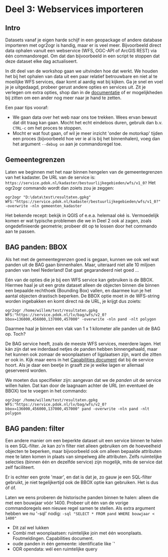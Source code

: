 # Deel 3: Webservices importeren

## Intro
Datasets vanaf je eigen harde schijf in een geopackage of andere database importeren met ogr2ogr is handig, maar er is veel meer. Bijvoorbeeld direct data ophalen vanuit een webservice (WFS, OGC-API of ArcGIS REST) via één commandoregel. Om dat dan bijvoorbeeld in een script te stoppen dat deze dataset elke dag actualiseert. 

In dit deel van de workshop gaan we uitvinden hoe dat werkt. We houden het bij het ophalen van data uit een paar relatief betrouwbare en niet al te moeilijke WFS services, daar komt al aardig wat bij kijken. Ga je snel en voel je je uitgedaagd, probeer gerust andere opties en services uit. Zit je verlegen om extra opties, shop dan in de [documentatie](https://gdal.org/en/stable/programs/ogr2ogr.html) of er mogelijkheden bij zitten om een ander nog meer naar je hand te zetten.

Een paar tips vooraf:

* We gaan data over het web naar ons toe trekken. Wees ervan bewust dat dit traag kan gaan. Mocht het echt eindeloos duren, gebruik dan b.v. `CTRL-c` om het proces te stoppen.
* Mocht er wat fout gaan, of wil je meer inzicht 'onder de motorkap' tijden een proces (bijvoorbeeld hoe ver ie al is bij het binnenhalen), voeg dan het argument `--debug on` aan je commandoregel toe.

## Gemeentegrenzen 
Laten we beginnen met het naar binnen hengelen van de gemeentegrenzen van het kadaster. De URL van de service is: `https://service.pdok.nl/kadaster/bestuurlijkegebieden/wfs/v1_0?`
Het ogr2ogr commando wordt dan zoiets zou je zeggen:

`ogr2ogr "D:\data\test\resultaten.gpkg" WFS:"https://service.pdok.nl/kadaster/bestuurlijkegebieden/wfs/v1_0?" -overwrite -nln gemeenten_kadaster`

Het bekende recept: bekijk in QGIS of e.e.a. helemaal oké is. Vermoedelijk komen er wat typische problemen die we in Deel 2 ook al zagen, zoals ongedefinieerde geometrie; probeer dit op te lossen door het commando aan te passen.

## BAG panden: BBOX
Als het met de gemeentegrenzen goed is gegaan, kunnen we ook wel wat panden uit de BAG gaan binnenhalen. Maar, uiteraard niet alle 10 miljoen panden van heel Nederland! Dat gaat gegarandeerd niet goed ...

Eén van de opties die je bij een WFS service kan gebruiken is de BBOX. Hiermee haal je uit een grote dataset alleen de objecten binnen die binnen een bepaalde rechthoek (Bounding Box) vallen, en daarmee kun je het aantal objecten drastisch beperken. De BBOX optie moet in de WFS-string worden ingebakken en komt direct ná de URL, je krijgt dus zoiets:

`ogr2ogr /home/willem/test/resultaten.gpkg WFS:"https://service.pdok.nl/lv/bag/wfs/v2_0?bbox=136000,456000,137000,457000" -overwrite -nln pand -nlt polygon`

Daarmee haal je binnen een vlak van 1 x 1 kilometer alle panden uit de BAG op. Toch? 

De BAG service heeft, zoals de meeste WFS services, meerdere lagen. Het kán zijn dat we inderdaad netjes de panden hebben binnengehaald, maar het kunnen ook zomaar de woonplaatsen of ligplaatsen zijn, want die zitten er ook in. Kijk maar eens in het [Capabilities document](https://service.pdok.nl/lv/bag/wfs/v2_0?request=GetCapabilities) dat bij de service hoort. Als je daar een beetje in graaft zie je welke lagen er allemaal geserveerd worden. 

We moeten dus specifieker zijn: aangevan dat we de _panden_ uit de service willen halen. Dat kan door de laagnaam achter de URL (en eventueel de BBOX) toe te voegen in het commando:

`ogr2ogr /home/willem/test/resultaten.gpkg WFS:"https://service.pdok.nl/lv/bag/wfs/v2_0?bbox=136000,456000,137000,457000" pand -overwrite -nln pand -nlt polygon`

## BAG panden: filter
Een andere manier om een beperkte dataset uit een service binnen te halen is een SQL-filter. Je kan zo'n filter niet alleen gebruiken om de hoeveelheid objecten te beperken, maar bijvoorbeeld ook om alleen bepaalde attributen mee te laten komen in plaats van simpelweg álle attributen. Zelfs ruimtelijke selecties (binnen één en dezelfde service) zijn mogelijk, mits de service dat zelf faciliteert. 

Er is echter een grote 'maar', en dat is dat je, zo gauw je een SQL-filter gebruikt, je niet tegelijkertijd ook de BBOX optie kan gebruiken. Het is dus óf óf. 

Laten we eens proberen de historische panden binnen te halen: alleen die met een bouwjaar vóór 1400. 
Probeer uit één van de vorige commandoregels een nieuwe regel samen te stellen. Als extra argument hebben we nu '-sql' nodig: `-sql "SELECT * FROM pand WHERE bouwjaar < 1400"`

* Dit zal wel lukken
* Combi met woonplaatsen: ruimtelijke join met één woonplaats. Foutmeldingen. Capabilities document.
* oude panden in één gemeente: identificatie like ´'
* ODR opendata: wél een ruimtelijke query
